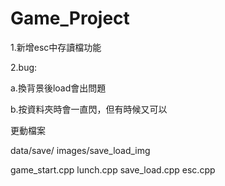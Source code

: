 # Game_Project

1.新增esc中存讀檔功能

2.bug:

  a.換背景後load會出問題
  
  b.按資料夾時會一直閃，但有時候又可以

更動檔案

data/save/
images/save_load_img

game_start.cpp
lunch.cpp
save_load.cpp
esc.cpp
